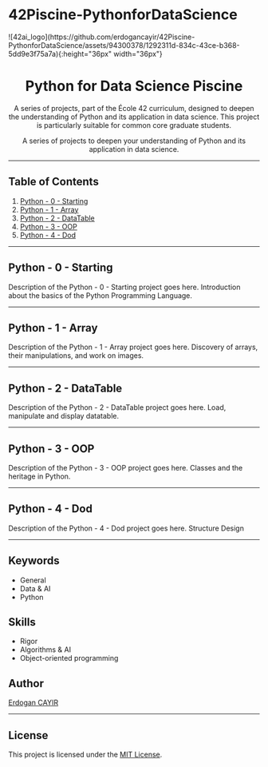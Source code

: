 # 42Piscine-PythonforDataScience
<div>![42ai_logo](https://github.com/erdogancayir/42Piscine-PythonforDataScience/assets/94300378/1292311d-834c-43ce-b368-5dd9e3f75a7a){:height="36px" width="36px"}<div>
<h1 align="center">Python for Data Science Piscine</h1>

<p align="center">
  A series of projects, part of the École 42 curriculum, designed to deepen the understanding of Python and its application in data science. This project is particularly suitable for common core graduate students.
</p>
<p align="center">
  A series of projects to deepen your understanding of Python and its application in data science.
</p>

<hr/>

## Table of Contents

1. [Python - 0 - Starting](#python-0-starting)
2. [Python - 1 - Array](#python-1-array)
3. [Python - 2 - DataTable](#python-2-datatable)
4. [Python - 3 - OOP](#python-3-oop)
5. [Python - 4 - Dod](#python-4-dod)

<hr/>

## Python - 0 - Starting
Description of the Python - 0 - Starting project goes here.
Introduction about the basics of the Python Programming Language. 

<hr/>

## Python - 1 - Array
Description of the Python - 1 - Array project goes here.
 Discovery of arrays, their manipulations, and work on images. 
<hr/>

## Python - 2 - DataTable
Description of the Python - 2 - DataTable project goes here.
Load, manipulate and display datatable. 
<hr/>

## Python - 3 - OOP
Description of the Python - 3 - OOP project goes here.
Classes and the heritage in Python. 
<hr/>

## Python - 4 - Dod
Description of the Python - 4 - Dod project goes here.
Structure Design 
<hr/>

## Keywords

- General
- Data & AI
- Python

## Skills

- Rigor
- Algorithms & AI
- Object-oriented programming

## Author

<a href="https://github.com/erdogancayir">Erdogan CAYIR</a>

<hr/>

## License

This project is licensed under the [MIT License](LICENSE).
